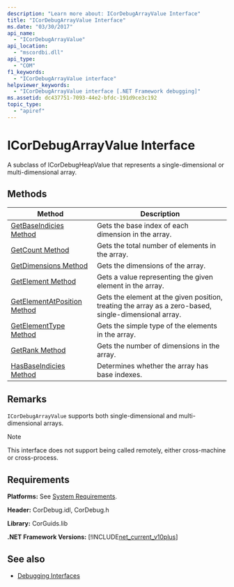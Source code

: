 ```yaml
---
description: "Learn more about: ICorDebugArrayValue Interface"
title: "ICorDebugArrayValue Interface"
ms.date: "03/30/2017"
api_name:
  - "ICorDebugArrayValue"
api_location:
  - "mscordbi.dll"
api_type:
  - "COM"
f1_keywords:
  - "ICorDebugArrayValue interface"
helpviewer_keywords:
  - "ICorDebugArrayValue interface [.NET Framework debugging]"
ms.assetid: dc437751-7093-44e2-bfdc-191d9ce3c192
topic_type:
  - "apiref"
---
```

# ICorDebugArrayValue Interface

A subclass of ICorDebugHeapValue that represents a single-dimensional or multi-dimensional array.

## Methods

|Method|Description|
|------------|-----------------|
|[GetBaseIndicies Method](icordebugarrayvalue-getbaseindicies-method.md)|Gets the base index of each dimension in the array.|
|[GetCount Method](icordebugarrayvalue-getcount-method.md)|Gets the total number of elements in the array.|
|[GetDimensions Method](icordebugarrayvalue-getdimensions-method.md)|Gets the dimensions of the array.|
|[GetElement Method](icordebugarrayvalue-getelement-method.md)|Gets a value representing the given element in the array.|
|[GetElementAtPosition Method](icordebugarrayvalue-getelementatposition-method.md)|Gets the element at the given position, treating the array as a zero-based, single-dimensional array.|
|[GetElementType Method](icordebugarrayvalue-getelementtype-method.md)|Gets the simple type of the elements in the array.|
|[GetRank Method](icordebugarrayvalue-getrank-method.md)|Gets the number of dimensions in the array.|
|[HasBaseIndicies Method](icordebugarrayvalue-hasbaseindicies-method.md)|Determines whether the array has base indexes.|

## Remarks

 `ICorDebugArrayValue` supports both single-dimensional and multi-dimensional arrays.

> [!NOTE]
> This interface does not support being called remotely, either cross-machine or cross-process.

## Requirements

 **Platforms:** See [System Requirements](../../get-started/system-requirements.md).

 **Header:** CorDebug.idl, CorDebug.h

 **Library:** CorGuids.lib

 **.NET Framework Versions:** [!INCLUDE[net_current_v10plus](../../../../includes/net-current-v10plus-md.md)]

## See also

- [Debugging Interfaces](debugging-interfaces.md)
